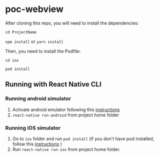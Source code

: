 # poc-webview
After cloning this repo, you will need to install the dependencies:

`cd ProjectName`

`npm install` or `yarn install`

Then, you need to install the Podfile:

`cd ios`

`pod install`

## Running with React Native CLI

### Running android simulator

1. Activate android emulator following this [instructions](https://facebook.github.io/react-native/docs/running-on-device)
2. `react-native run-android` from project home folder

### Running iOS simulator

1. Go to `ios` folder and run `pod install` (if you don't have pod installed, follow this [instructions](https://guides.cocoapods.org/using/getting-started.html) )
2. Run `react-native run-ios` from project home folder.
